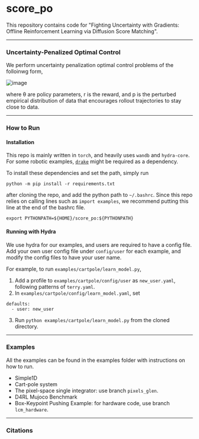 # score_po
This repository contains code for "Fighting Uncertainty with Gradients: Offline Reinforcement Learning via Diffusion Score Matching".

---

### Uncertainty-Penalized Optimal Control

We perform uncertainty penalization optimal control problems of the folloinwg form,

![image](https://github.com/hjsuh94/score_po/assets/22463195/f84bfb61-447b-4be7-a52f-b415ec222d6c)

where θ are policy parameters, r is the reward, and p is the perturbed empirical distribution of data that encourages rollout trajectories to stay close to data. 

---

### How to Run 

#### Installation 
This repo is mainly written in `torch`, and heavily uses `wandb` and `hydra-core`. For some robotic examples, [`drake`](https://drake.mit.edu/) might be required as a dependency. 

To install these dependencies and set the path, simply run
```
python -m pip install -r requirements.txt
```
after cloning the repo, and add the python path to `~/.bashrc`. Since this repo relies on calling lines such as `import examples`, we recommend putting this line at the
end of the bashrc file. 
```
export PYTHONPATH=${HOME}/score_po:${PYTHONPATH}
```

#### Running with Hydra 
We use hydra for our examples, and users are required to have a config file. Add your own user config file under `config/user` for each example, and modify the config files to have your user name.

For example, to run `examples/cartpole/learn_model.py`, 
1. Add a profile to `examples/cartpole/config/user` as `new_user.yaml`, following patterns of `terry.yaml`.
2. In `examples/cartpole/config/learn_model.yaml`, set
```
defaults:
  - user: new_user
```
3. Run `python examples/cartpole/learn_model.py` from the cloned directory. 
 
---

### Examples 

All the examples can be found in the examples folder with instructions on how to run.

- Simple1D 
- Cart-pole system 
- The pixel-space single integrator: use branch `pixels_glen`. 
- D4RL Mujoco Benchmark
- Box-Keypoint Pushing Example: for hardware code, use branch `lcm_hardware`. 

---

### Citations 


